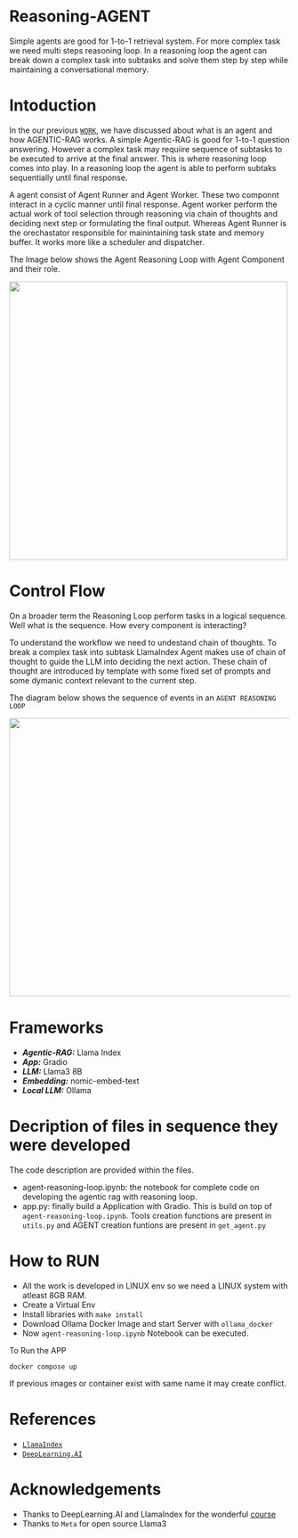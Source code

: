# Reasoning-AGENT
Simple agents are good for 1-to-1 retrieval system. For more complex task we need multi steps reasoning loop.  In a reasoning loop the agent can break down a complex task into subtasks and solve them step by step while maintaining a conversational memory.


# Intoduction
In the our previous [`WORK`](https://github.com/swastikmaiti/AGENTIC-RAG.git), we have discussed about what is an agent and how AGENTIC-RAG works. 
A simple Agentic-RAG is good for 1-to-1 question answering. However a complex task may requiire sequence of subtasks to be executed to arrive at
the final answer. This is where reasoning loop comes into play. In a reasoning loop the agent is able to perform subtaks sequentially until final 
response. 

A agent consist of Agent Runner and Agent Worker. These two componnt interact in a cyclic manner until final response. Agent worker perform
the actual work of tool selection through reasoning via chain of thoughts and deciding next step or formulating the final output. Whereas Agent Runner
is the orechastator responsible for mainintaining task state and memory buffer. It works more like a scheduler and dispatcher.

The Image below shows the Agent Reasoning Loop with Agent Component and their role.


<img src="https://github.com/swastikmaiti/Reasoning-AGENT/blob/114af6cab5a4823d7b5ee065525c21cda933abdd/agent_reasoning_loop.png" height="500" width="500" >

# Control Flow

On a broader term the Reasoning Loop perform tasks in a logical sequence. Well what is the sequence. How every component is interacting?

To understand the workflow we need to undestand chain of thoughts. To break a complex task into subtask LlamaIndex Agent makes use of chain 
of thought to guide the LLM into deciding the next action. These chain of thought are introduced by template with some fixed set of prompts and some 
dymanic context relevant to the current step.

The diagram below shows the sequence of events in an `AGENT REASONING LOOP`

<img src="https://github.com/swastikmaiti/Reasoning-AGENT/blob/114af6cab5a4823d7b5ee065525c21cda933abdd/agent_reasoning_loop_controlflow.png" height="500" width="800" >


# Frameworks
- ***Agentic-RAG:*** Llama Index
- ***App:*** Gradio
- ***LLM:*** Llama3 8B
- ***Embedding:*** nomic-embed-text
- ***Local LLM:*** Ollama

# Decription of files in sequence they were developed
The code description are provided within the files.
- agent-reasoning-loop.ipynb: the notebook for complete code on developing the agentic rag with reasoning loop.
- app.py: finally build a Application with Gradio. This is build on top of `agent-reasoning-loop.ipynb`. Tools creation functions are present in `utils.py` and AGENT creation funtions are present in `get_agent.py`

# How to RUN
- All the work is developed in LINUX env so we need a LINUX system with atleast 8GB RAM.
- Create a Virtual Env
- Install libraries with `make install`
- Download Ollama Docker Image and start Server with `ollama_docker`
- Now `agent-reasoning-loop.ipynb` Notebook can be executed.

To Run the APP
```
docker compose up
```
If previous images or container exist with same name it may create conflict.

# References
- [`LlamaIndex`](https://docs.llamaindex.ai/en/stable/)
- [`DeepLearning.AI`](https://www.deeplearning.ai/short-courses/building-agentic-rag-with-llamaindex/?utm_campaign=llamaindexC2-launch&utm_medium=headband&utm_source=dlai-homepage)

# Acknowledgements
- Thanks to DeepLearning.AI and LlamaIndex for the wonderful [course](https://www.deeplearning.ai/short-courses/building-agentic-rag-with-llamaindex/?utm_campaign=llamaindexC2-launch&utm_medium=headband&utm_source=dlai-homepage)
- Thanks to `Meta` for open source Llama3




